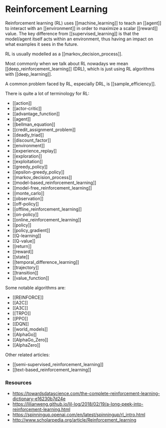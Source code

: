 # Reinforcement Learning

Reinforcement learning (RL) uses [[machine_learning]] to teach an [[agent]] to interact with an [[environment]] in order to maximize a scalar [[reward]] value. The key difference from [[supervised_learning]] is that the model/agent itself acts within an environment, thus having an impact on what examples it sees in the future.

RL is usually modelled as a [[markov_decision_process]].

Most commonly when we talk about RL nowadays we mean [[deep_reinforcement_learning]] (DRL), which is just using RL algorithms with [[deep_learning]].

A common problem faced by RL, especially DRL, is [[sample_efficiency]].

There is quite a lot of terminology for RL:
- [[action]]
- [[actor-critic]]
- [[advantage_function]]
- [[agent]]
- [[bellman_equation]]
- [[credit_assignment_problem]]
- [[deadly_triad]]
- [[discount_factor]]
- [[environment]]
- [[experience_replay]]
- [[exploration]]
- [[exploitation]]
- [[greedy_policy]]
- [[epsilon-greedy_policy]]
- [[markov_decision_process]]
- [[model-based_reinforcement_learning]]
- [[model-free_reinforcement_learning]]
- [[monte_carlo]]
- [[observation]]
- [[off-policy]]
- [[offline_reinforcement_learning]]
- [[on-policy]]
- [[online_reinforcement_learning]]
- [[policy]]
- [[policy_gradient]]
- [[Q-learning]]
- [[Q-value]]
- [[return]]
- [[reward]]
- [[state]]
- [[temporal_difference_learning]]
- [[trajectory]]
- [[transition]]
- [[value_function]]

Some notable algorithms are:
- [[REINFORCE]]
- [[A2C]]
- [[A3C]]
- [[TRPO]]
- [[PPO]]
- [[DQN]]
- [[world_models]]
- [[AlphaGo]]
- [[AlphaGo_Zero]]
- [[AlphaZero]]

Other related articles:
- [[semi-supervised_reinforcement_learning]]
- [[text-based_reinforcement_learning]]

### Resources

- https://towardsdatascience.com/the-complete-reinforcement-learning-dictionary-e16230b7d24e
- https://lilianweng.github.io/lil-log/2018/02/19/a-long-peek-into-reinforcement-learning.html
- https://spinningup.openai.com/en/latest/spinningup/rl_intro.html
- http://www.scholarpedia.org/article/Reinforcement_learning